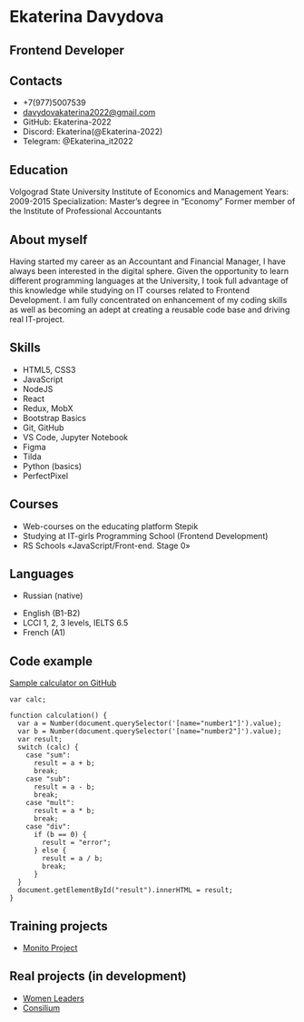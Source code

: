 # Ekaterina Davydova

## Frontend Developer

## Contacts

-   +7(977)5007539
-   davydovakaterina2022@gmail.com
-   GitHub: Ekaterina-2022
-   Discord: Ekaterina(@Ekaterina-2022)
-   Telegram: @Ekaterina_it2022

## Education

Volgograd State University
Institute of Economics and Management
Years: 2009-2015
Specialization: Master’s degree in “Economy”
Former member of the Institute of Professional Accountants

## About myself

Having started my career as an Accountant and Financial Manager, I have always been interested in the digital sphere. Given the opportunity to learn different programming languages at the University, I took full advantage of this knowledge while studying on IT courses related to Frontend Development. I am fully concentrated on enhancement of my coding skills as well as becoming an adept at creating a reusable code base and driving real IT-project.

## Skills

-   HTML5, CSS3
-   JavaScript
-   NodeJS
-   React
-   Redux, MobX
-   Bootstrap Basics
-   Git, GitHub
-   VS Code, Jupyter Notebook
-   Figma
-   Tilda
-   Python (basics)
-   PerfectPixel

## Courses

-   Web-courses on the educating platform Stepik
-   Studying at IT-girls Programming School (Frontend Development)
-   RS Schools «JavaScript/Front-end. Stage 0»

## Languages

-   Russian (native)

*   English (B1-B2)
*   LCCI 1, 2, 3 levels, IELTS 6.5
*   French (A1)

## Code example

[Sample calculator on GitHub](https://github.com/Ekaterina-2022/week_15.git)

```
var calc;

function calculation() {
  var a = Number(document.querySelector('[name="number1"]').value);
  var b = Number(document.querySelector('[name="number2"]').value);
  var result;
  switch (calc) {
    case "sum":
      result = a + b;
      break;
    case "sub":
      result = a - b;
      break;
    case "mult":
      result = a * b;
      break;
    case "div":
      if (b == 0) {
        result = "error";
      } else {
        result = a / b;
        break;
      }
  }
  document.getElementById("result").innerHTML = result;
}
```

## Training projects

-   [Monito Project](https://github.com/Ekaterina-2022/Red_project.git)

## Real projects (in development)

-   [Women Leaders](http://women-leader.ru/)
-   [Consilium](https://github.com/Ekaterina-2022/Consilium_11.22.git)
